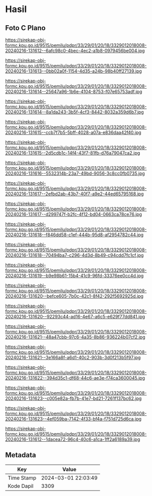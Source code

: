 # Hasil

## Foto C Plano

https://sirekap-obj-formc.kpu.go.id/9515/pemilu/pdpr/33/29/01/20/18/3329012018008-20240216-131612--6afc98c0-4bec-4ec2-a1b8-0979456be004.jpg

https://sirekap-obj-formc.kpu.go.id/9515/pemilu/pdpr/33/29/01/20/18/3329012018008-20240216-131613--0bb02a0f-1154-4d35-a24b-98b40ff27139.jpg

https://sirekap-obj-formc.kpu.go.id/9515/pemilu/pdpr/33/29/01/20/18/3329012018008-20240216-131614--25647a96-1b6e-4104-8753-f07e65753adf.jpg

https://sirekap-obj-formc.kpu.go.id/9515/pemilu/pdpr/33/29/01/20/18/3329012018008-20240216-131614--8a1da243-3b5f-4cf3-8442-8032a359d6b7.jpg

https://sirekap-obj-formc.kpu.go.id/9515/pemilu/pdpr/33/29/01/20/18/3329012018008-20240216-131615--ccb7f7b5-5bff-4028-a07a-e836daa42f40.jpg

https://sirekap-obj-formc.kpu.go.id/9515/pemilu/pdpr/33/29/01/20/18/3329012018008-20240216-131615--2d5cdb1c-14f4-43f7-81fb-d76a79047ca2.jpg

https://sirekap-obj-formc.kpu.go.id/9515/pemilu/pdpr/33/29/01/20/18/3329012018008-20240216-131616--5532314b-23a7-49bd-9056-3c8cc0fb0735.jpg

https://sirekap-obj-formc.kpu.go.id/9515/pemilu/pdpr/33/29/01/20/18/3329012018008-20240216-131617--2efbd2ab-43b7-40f7-a9e2-44ed65795168.jpg

https://sirekap-obj-formc.kpu.go.id/9515/pemilu/pdpr/33/29/01/20/18/3329012018008-20240216-131617--d299747f-b2fc-4f12-bd04-0663ca78ce76.jpg

https://sirekap-obj-formc.kpu.go.id/9515/pemilu/pdpr/33/29/01/20/18/3329012018008-20240216-131618--f846dd58-c1ef-444b-95d8-af2954782c44.jpg

https://sirekap-obj-formc.kpu.go.id/9515/pemilu/pdpr/33/29/01/20/18/3329012018008-20240216-131618--70494ba7-c296-4d3d-8b49-c94cdd7fc1cf.jpg

https://sirekap-obj-formc.kpu.go.id/9515/pemilu/pdpr/33/29/01/20/18/3329012018008-20240216-131619--b9e98b61-15b4-41c9-96fd-33376ee0cc4d.jpg

https://sirekap-obj-formc.kpu.go.id/9515/pemilu/pdpr/33/29/01/20/18/3329012018008-20240216-131620--befce605-7b0c-42c1-8f42-292f5692925d.jpg

https://sirekap-obj-formc.kpu.go.id/9515/pemilu/pdpr/33/29/01/20/18/3329012018008-20240216-131620--92293c44-ad16-4e67-a6c5-e629f77dd841.jpg

https://sirekap-obj-formc.kpu.go.id/9515/pemilu/pdpr/33/29/01/20/18/3329012018008-20240216-131621--48a47cbb-97c6-4a35-8b86-936224b07cf2.jpg

https://sirekap-obj-formc.kpu.go.id/9515/pemilu/pdpr/33/29/01/20/18/3329012018008-20240216-131621--3e166a8f-a6d1-40c2-903b-3d0f213b5f97.jpg

https://sirekap-obj-formc.kpu.go.id/9515/pemilu/pdpr/33/29/01/20/18/3329012018008-20240216-131622--394d35c1-df68-44c6-ae3e-f74ca3600045.jpg

https://sirekap-obj-formc.kpu.go.id/9515/pemilu/pdpr/33/29/01/20/18/3329012018008-20240216-131623--c005e82a-fb7b-41e7-bd21-7261f137bc62.jpg

https://sirekap-obj-formc.kpu.go.id/9515/pemilu/pdpr/33/29/01/20/18/3329012018008-20240216-131623--4ef059ba-7142-4f33-bf4a-f751d725d6ca.jpg

https://sirekap-obj-formc.kpu.go.id/9515/pemilu/pdpr/33/29/01/20/18/3329012018008-20240216-131612--1dacea72-96c4-40c6-a1ca-1ff2a6189a39.jpg


## Metadata

| Key        | Value               |
| ---------- | ------------------- |
| Time Stamp | 2024-03-01 22:03:49 |
| Kode Dapil | 3309                |




